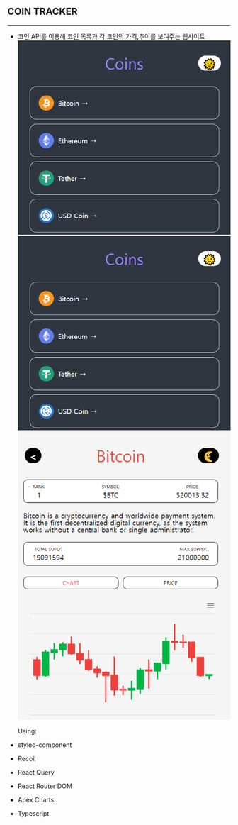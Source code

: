 ## COIN TRACKER

---

- 코인 API를 이용해 코인 목록과 각 코인의 가격,추이를 보여주는 웹사이트
  ![메인화면 다크모드](/public/img/main.png)
  ![메인화면 라이트모드](/public/img/main.png)
  ![상세화면 차트](/public/img/coin_chart.png)

  Using:

- styled-component
- Recoil
- React Query
- React Router DOM
- Apex Charts
- Typescript
